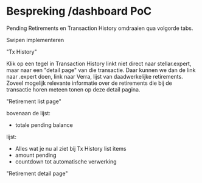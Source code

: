 # Bespreking /dashboard PoC

Pending Retirements en Transaction History omdraaien qua volgorde tabs.

Swipen implementeren

"Tx History"

Klik op een tegel in Transaction History linkt niet direct naar stellar.expert, maar naar een "detail page" van die transactie.
Daar kunnen we dan de link naar .expert doen, link naar Verra, lijst van daadwerkelijke retirements.
Zoveel mogelijk relevante informatie over de retirements die bij de transactie horen meteen tonen op deze detail pagina.

"Retirement list page"

bovenaan de lijst:

- totale pending balance

lijst:

- Alles wat je nu al ziet bij Tx History list items
- amount pending
- countdown tot automatische verwerking

"Retirement detail page"
